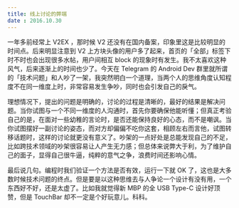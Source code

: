 ```yaml
---
title: 线上讨论的弊端
date : 2016.10.30
---
```


一年多前经常上 V2EX ，那时候 V2 还没有在国内备案，印象里这是比较明显的时间点。后来明显注意到 V2 上方块头像的用户多了起来，首页的「全部」标签下时不时也会出现很多水帖，用户间相互 block 的现象时有发生。我不太喜欢这种风气，后来逐渐上的时间也少了。今天在 Telegram 的 Android Dev 群里就所谓的「技术问题」和人吵了一架，我突然明白一个道理，当两个人的思维角度认知程度不在同一维度上时，非常容易发生争吵，同时也会引发自己的戾气。

理想情况下，提出的问题是明确的，讨论的过程是清晰的，最好的结果是解决问题。当你试图与一个不同一维度的人沟通时，首先你要确保他能听懂；但真正考验自己的是，在面对一些幼稚的言论时，是否还能保持良好的心态，而不是嘲讽。当你试图摆好一副讨论的姿态，而对方却偏偏不吃你这套，相顾左右而言他，试图转移话题时，这样的讨论就更没有意义了。吵架的一点好处是总能发现自己的不足，比如跨技术领域的吵架很容易让人产生无力感；但总体来说弊大于利，为了维护自己的面子，显得自己很牛逼，纯粹的意气之争，浪费时间还影响心情。

最后说几句。编程时我们验证一个方法是否有效，运行一下就 OK 了，这也是大多数时候技术问题的终点。但是要是以这种思维去与人争论一个设计有没有用，一个东西好不好，还是太虚了。比如我就觉得新 MBP 的全 USB Type-C 设计好顶赞，但是 TouchBar 却不一定是个好玩意儿。科科。